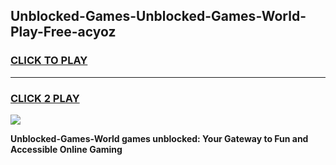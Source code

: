 
## Unblocked-Games-Unblocked-Games-World-Play-Free-acyoz
<h3>
<a href="https://premium76.site?title=Unblocked-Games-World&ref=09A">CLICK TO PLAY</a></h3>
<hr>

<h3>
<a href="https://premium76.site?title=Unblocked-Games-World&ref=09A">CLICK 2 PLAY</a>
  
</h3>

<a href="https://premium76.site?title=Unblocked-Games-World&ref=09A"><img src="https://clearcache.store/games.png"></a>


**Unblocked-Games-World games unblocked: Your Gateway to Fun and Accessible Online Gaming**
